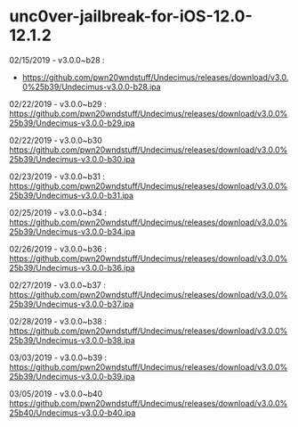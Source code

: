 # unc0ver-jailbreak-for-iOS-12.0-12.1.2

02/15/2019 - v3.0.0~b28 : 

- https://github.com/pwn20wndstuff/Undecimus/releases/download/v3.0.0%25b39/Undecimus-v3.0.0-b28.ipa

02/22/2019 - v3.0.0~b29 :
https://github.com/pwn20wndstuff/Undecimus/releases/download/v3.0.0%25b39/Undecimus-v3.0.0-b29.ipa

02/22/2019 - v3.0.0~b30
https://github.com/pwn20wndstuff/Undecimus/releases/download/v3.0.0%25b39/Undecimus-v3.0.0-b30.ipa

02/23/2019 - v3.0.0~b31 :
https://github.com/pwn20wndstuff/Undecimus/releases/download/v3.0.0%25b39/Undecimus-v3.0.0-b31.ipa

02/25/2019 - v3.0.0~b34 :
https://github.com/pwn20wndstuff/Undecimus/releases/download/v3.0.0%25b39/Undecimus-v3.0.0-b34.ipa

02/26/2019 - v3.0.0~b36 :
https://github.com/pwn20wndstuff/Undecimus/releases/download/v3.0.0%25b39/Undecimus-v3.0.0-b36.ipa

02/27/2019 - v3.0.0~b37 :
https://github.com/pwn20wndstuff/Undecimus/releases/download/v3.0.0%25b39/Undecimus-v3.0.0-b37.ipa

02/28/2019 - v3.0.0~b38 :
https://github.com/pwn20wndstuff/Undecimus/releases/download/v3.0.0%25b39/Undecimus-v3.0.0-b38.ipa

03/03/2019 - v3.0.0~b39 :
https://github.com/pwn20wndstuff/Undecimus/releases/download/v3.0.0%25b39/Undecimus-v3.0.0-b39.ipa

03/05/2019 - v3.0.0~b40
https://github.com/pwn20wndstuff/Undecimus/releases/download/v3.0.0%25b40/Undecimus-v3.0.0-b40.ipa
